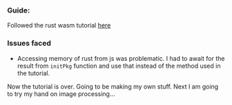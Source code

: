 ### Guide:
Followed the rust wasm tutorial [here](https://rustwasm.github.io/docs/book/game-of-life/implementing.html)

### Issues faced
- Accessing memory of rust from js was problematic. I had to await for the result from `initPkg` function and use that instead of the method used in the tutorial.

Now the tutorial is over. Going to be making my own stuff. 
Next I am going to try my hand on image processing...